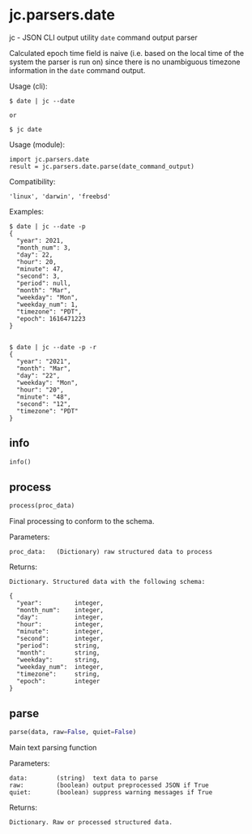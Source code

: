 
# jc.parsers.date
jc - JSON CLI output utility `date` command output parser

Calculated epoch time field is naive (i.e. based on the local time of the system the parser is run on) since there is no unambiguous timezone information in the `date` command output.

Usage (cli):

    $ date | jc --date

    or

    $ jc date

Usage (module):

    import jc.parsers.date
    result = jc.parsers.date.parse(date_command_output)

Compatibility:

    'linux', 'darwin', 'freebsd'

Examples:

    $ date | jc --date -p
    {
      "year": 2021,
      "month_num": 3,
      "day": 22,
      "hour": 20,
      "minute": 47,
      "second": 3,
      "period": null,
      "month": "Mar",
      "weekday": "Mon",
      "weekday_num": 1,
      "timezone": "PDT",
      "epoch": 1616471223
    }


    $ date | jc --date -p -r
    {
      "year": "2021",
      "month": "Mar",
      "day": "22",
      "weekday": "Mon",
      "hour": "20",
      "minute": "48",
      "second": "12",
      "timezone": "PDT"
    }


## info
```python
info()
```


## process
```python
process(proc_data)
```

Final processing to conform to the schema.

Parameters:

    proc_data:   (Dictionary) raw structured data to process

Returns:

    Dictionary. Structured data with the following schema:

    {
      "year":         integer,
      "month_num":    integer,
      "day":          integer,
      "hour":         integer,
      "minute":       integer,
      "second":       integer,
      "period":       string,
      "month":        string,
      "weekday":      string,
      "weekday_num":  integer,
      "timezone":     string,
      "epoch":        integer
    }


## parse
```python
parse(data, raw=False, quiet=False)
```

Main text parsing function

Parameters:

    data:        (string)  text data to parse
    raw:         (boolean) output preprocessed JSON if True
    quiet:       (boolean) suppress warning messages if True

Returns:

    Dictionary. Raw or processed structured data.

